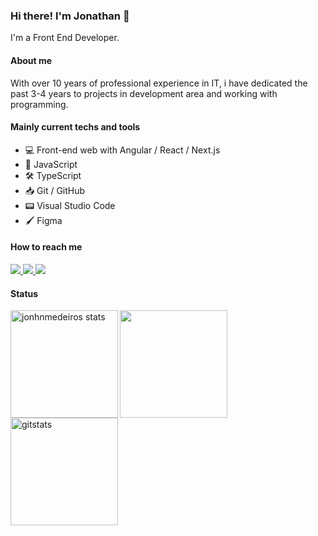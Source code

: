 <!--
**jonhnmedeiros/jonhnmedeiros** is a ✨ _special_ ✨ repository because its `README.md` (this file) appears on your GitHub profile.

[![Gmail Badge](https://img.shields.io/badge/-jonathan.info@gmail.com-blueviolet?style=for-the-badge&logo=Gmail&logoColor=white&link=mailto:jonathan.info@gmail.com)](mailto:jonathan.info@gmail.com)

-->

### Hi there! I'm Jonathan 👋
I'm a Front End Developer.

#### About me
With over 10 years of professional experience in IT, i have dedicated the past 3-4 years to projects in development area and working with programming.

#### Mainly current techs and tools

- 💻 Front-end web with Angular / React / Next.js
- 🔧 JavaScript 
- 🛠 TypeScript 
- 📥 Git / GitHub 
- 📟 Visual Studio Code 
- 🖌 Figma 

#### How to reach me
<div>
  <a href="https://www.linkedin.com/in/jonathanmedeiros">
    <img src="https://img.shields.io/badge/LinkedIn-3D6098?style=flat&logo=linkedin&labelColor=3D6098" />
  </a>
  
  <a href="mailto:jonathanmedeirosdev@gmail.com">
    <img src="https://img.shields.io/badge/Gmail-red?style=flat&logo=gmail&logoColor=white&labelColor=red" />
  </a>

  <a href="https://jonathanmedeiros.dev">
    <img src="https://img.shields.io/badge/-Portifolio-blueviolet?style=flat&labelColor=blueviolet&logo=html5&logoColor=white" />
  </a>
</div>

#### Status
  
<div align="left">
  <img align="left" height="172px" alt="jonhnmedeiros stats" src="https://github-readme-stats-iota-plum-73.vercel.app/api?username=jonhnmedeiros&show_icons=true&theme=dracula"/>
  <img align="left" height="172px" src="https://github-readme-stats.vercel.app/api/top-langs/?username=jonhnmedeiros&langs_count=8&layout=compact&theme=dracula"/>
  <img align="left" height="172px" alt=gitstats src="https://github-readme-stats.vercel.app/api/wakatime?username=jonhnmedeiros&hide_progress=true&theme=dracula"/>
</div>

